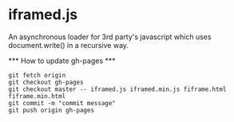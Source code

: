 iframed.js
==========

An asynchronous loader for 3rd party's javascript which uses document.write() in a recursive way.

*** How to update gh-pages ***

    git fetch origin
    git checkout gh-pages
    git checkout master -- iframed.js iframed.min.js fiframe.html fiframe.min.html
    git commit -m "commit message"
    git push origin gh-pages
